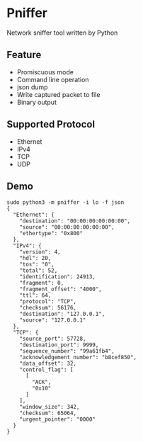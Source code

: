 # Pniffer
Network sniffer tool written by Python

## Feature
- Promiscuous mode
- Command line operation
- json dump
- Write captured packet to file
- Binary output

## Supported Protocol
- Ethernet
- IPv4
- TCP
- UDP

## Demo

```
sudo python3 -m pniffer -i lo -f json
{
  "Ethernet": {
    "destination": "00:00:00:00:00:00",
    "source": "00:00:00:00:00:00",
    "ethertype": "0x800"
  },
  "IPv4": {
    "version": 4,
    "hdl": 20,
    "tos": "0",
    "total": 52,
    "identification": 24913,
    "fragment": 0,
    "fragment_offset": "4000",
    "ttl": 64,
    "protocol": "TCP",
    "checksum": 56176,
    "destination": "127.0.0.1",
    "source": "127.0.0.1"
  },
  "TCP": {
    "source_port": 57728,
    "destination_port": 9999,
    "sequence_number": "99a61fb4",
    "acknowledgement_number": "b8cef850",
    "data_offset": 32,
    "control_flag": [
      [
        "ACK",
        "0x10"
      ]
    ],
    "window_size": 342,
    "checksum": 65064,
    "urgent_pointer": "0000"
  }
}
```

